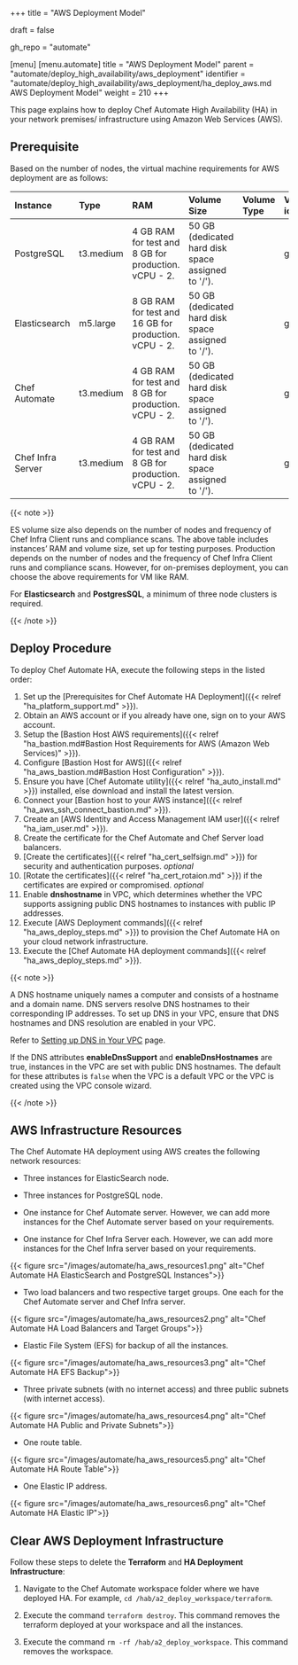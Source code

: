 +++
title = "AWS Deployment Model"

draft = false

gh_repo = "automate"

[menu]
  [menu.automate]
    title = "AWS Deployment Model"
    parent = "automate/deploy_high_availability/aws_deployment"
    identifier = "automate/deploy_high_availability/aws_deployment/ha_deploy_aws.md AWS Deployment Model"
    weight = 210
+++

<!-- !-- Chef going to give storage calculator for a customer to provide req and derive their infrastructure.. this calc will be loaded into the doc page?? -->

This page explains how to deploy Chef Automate High Availability (HA) in your network premises/ infrastructure using Amazon Web Services (AWS).

## Prerequisite

Based on the number of nodes, the virtual machine requirements for AWS deployment are as follows:

| Instance          | Type         | RAM                                                   | Volume Size         | Volume Type | Volume iops |
| :---------------  | :----------  | :---------------------------------------------------  | :-----------------  | :---------  | :---------  |
| PostgreSQL        | t3.medium    | 4 GB RAM for test and 8 GB for production. vCPU - 2.  | 50 GB (dedicated hard disk space assigned to '/'). | |gp2 | | 150 |
| Elasticsearch     | m5.large     | 8 GB RAM for test and 16 GB for production. vCPU - 2. | 50 GB (dedicated hard disk space assigned to '/'). | |gp2 | | 300 |
| Chef Automate     | t3.medium    | 4 GB RAM for test and 8 GB for production. vCPU - 2.  | 50 GB (dedicated hard disk space assigned to '/'). | |gp2 | | 100 |
| Chef Infra Server | t3.medium    | 4 GB RAM for test and 8 GB for production. vCPU - 2.  | 50 GB (dedicated hard disk space assigned to '/'). | |gp2 | | 100 |

{{< note >}}

ES volume size also depends on the number of nodes and frequency of Chef Infra Client runs and compliance scans. The above table includes instances’ RAM and volume size, set up for testing purposes. Production depends on the number of nodes and the frequency of Chef Infra Client runs and compliance scans. However, for on-premises deployment, you can choose the above requirements for VM like RAM.

For **Elasticsearch** and **PostgresSQL**, a minimum of three node clusters is required.

{{< /note >}}

## Deploy Procedure

To deploy Chef Automate HA, execute the following steps in the listed order:

1. Set up the [Prerequisites for Chef Automate HA Deployment]({{< relref "ha_platform_support.md" >}}).
1. Obtain an AWS account or if you already have one, sign on to your AWS account.
1. Setup the [Bastion Host AWS requirements]({{< relref "ha_bastion.md#Bastion Host Requirements for AWS (Amazon Web Services)" >}}).
1. Configure [Bastion Host for AWS]({{< relref "ha_aws_bastion.md#Bastion Host Configuration" >}}).
1. Ensure you have [Chef Automate utility]({{< relref "ha_auto_install.md" >}}) installed, else download and install the latest version.
1. Connect your [Bastion host to your AWS instance]({{< relref "ha_aws_ssh_connect_bastion.md" >}}).
1. Create an [AWS Identity and Access Management IAM user]({{< relref "ha_iam_user.md" >}}).
1. Create the certificate for the Chef Automate and Chef Server load balancers.
1. [Create the certificates]({{< relref "ha_cert_selfsign.md" >}}) for security and authentication purposes. _optional_
1. [Rotate the certificates]({{< relref "ha_cert_rotaion.md" >}}) if the certificates are expired or compromised. _optional_
1. Enable **dnshostname** in VPC, which determines whether the VPC supports assigning public DNS hostnames to instances with public IP addresses.
1. Execute [AWS Deployment commands]({{< relref "ha_aws_deploy_steps.md" >}}) to provision the Chef Automate HA on your cloud network infrastructure.
1. Execute the [Chef Automate HA deployment commands]({{< relref "ha_aws_deploy_steps.md" >}}).

{{< note >}}

A DNS hostname uniquely names a computer and consists of a hostname and a domain name. DNS servers resolve DNS hostnames to their corresponding IP addresses. To set up DNS in your VPC, ensure that DNS hostnames and DNS resolution are enabled in your VPC.

Refer to [Setting up DNS in Your VPC](https://docs.aws.amazon.com/glue/latest/dg/set-up-vpc-dns.html) page.

If the DNS attributes **enableDnsSupport** and **enableDnsHostnames** are true, instances in the VPC are set with public DNS hostnames. The default for these attributes is `false` when the VPC is a default VPC or the VPC is created using the VPC console wizard.

{{< /note >}}

## AWS Infrastructure Resources

The Chef Automate HA deployment using AWS creates the following network resources:

- Three instances for ElasticSearch node.

- Three instances for PostgreSQL node.

- One instance for Chef Automate server. However, we can add more instances for the Chef Automate server based on your requirements.

- One instance for Chef Infra Server each. However, we can add more instances for the Chef Infra server based on your requirements.

{{< figure src="/images/automate/ha_aws_resources1.png" alt="Chef Automate HA ElasticSearch and PostgreSQL Instances">}}

- Two load balancers and two respective target groups. One each for the Chef Automate server and Chef Infra server.

{{< figure src="/images/automate/ha_aws_resources2.png" alt="Chef Automate HA Load Balancers and Target Groups">}}

- Elastic File System (EFS) for backup of all the instances.

{{< figure src="/images/automate/ha_aws_resources3.png" alt="Chef Automate HA EFS Backup">}}

- Three private subnets (with no internet access) and three public subnets (with internet access).

{{< figure src="/images/automate/ha_aws_resources4.png" alt="Chef Automate HA Public and Private Subnets">}}

- One route table.

{{< figure src="/images/automate/ha_aws_resources5.png" alt="Chef Automate HA Route Table">}}

- One Elastic IP address.

{{< figure src="/images/automate/ha_aws_resources6.png" alt="Chef Automate HA Elastic IP">}}

## Clear AWS Deployment Infrastructure

Follow these steps to delete the **Terraform** and **HA Deployment Infrastructure**:

1. Navigate to the Chef Automate workspace folder where we have deployed HA. For example, `cd /hab/a2_deploy_workspace/terraform`.

1. Execute the command `terraform destroy`. This command removes the terraform deployed at your workspace and all the instances.

1. Execute the command `rm -rf /hab/a2_deploy_workspace`. This command removes the workspace.
